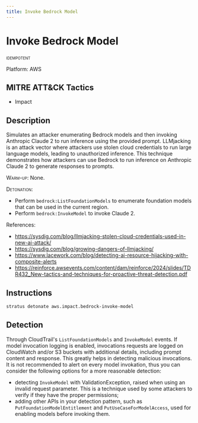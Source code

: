 ```yaml
---
title: Invoke Bedrock Model
---
```


# Invoke Bedrock Model


 <span class="smallcaps w3-badge w3-blue w3-round w3-text-white" title="This attack technique can be detonated multiple times">idempotent</span> 

Platform: AWS

## MITRE ATT&CK Tactics


- Impact

## Description


Simulates an attacker enumerating Bedrock models and then invoking Anthropic Claude 2 to run inference using the provided prompt. LLMjacking is an attack vector where attackers use stolen cloud credentials to run large language models, leading to unauthorized inference. This technique demonstrates how attackers can use Bedrock to run inference on Anthropic Claude 2 to generate responses to prompts.

<span style="font-variant: small-caps;">Warm-up</span>: None.

<span style="font-variant: small-caps;">Detonation</span>: 

- Perform <code>bedrock:ListFoundationModels</code> to enumerate foundation models that can be used in the current region.
- Perform <code>bedrock:InvokeModel</code> to invoke Claude 2.

References:

- https://sysdig.com/blog/llmjacking-stolen-cloud-credentials-used-in-new-ai-attack/
- https://sysdig.com/blog/growing-dangers-of-llmjacking/
- https://www.lacework.com/blog/detecting-ai-resource-hijacking-with-composite-alerts
- https://reinforce.awsevents.com/content/dam/reinforce/2024/slides/TDR432_New-tactics-and-techniques-for-proactive-threat-detection.pdf


## Instructions

```bash title="Detonate with Stratus Red Team"
stratus detonate aws.impact.bedrock-invoke-model
```
## Detection


Through CloudTrail's <code>ListFoundationModels</code> and <code>InvokeModel</code> events. 
If model invocation logging is enabled, invocations requests are logged on CloudWatch and/or S3 buckets with additional details, including prompt content and response. This greatly helps in detecting malicious invocations.
It is not recommended to alert on every model invokation, thus you can consider the following options for a more reasonable detection:
- detecting <code>InvokeModel</code> with ValidationException, raised when using an invalid request parameter. This is a technique used by some attackers to verify if they have the proper permissions;
- adding other APIs in your detection pattern, such as <code>PutFoundationModelEntitlement</code> and <code>PutUseCaseForModelAccess</code>, used for enabling models before invoking them.
